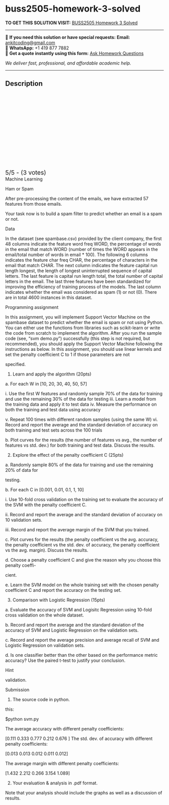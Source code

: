 # buss2505-homework-3-solved
**TO GET THIS SOLUTION VISIT:** [BUSS2505 Homework 3 Solved](https://www.ankitcodinghub.com/product/buss2505-homework-3-solved/)


---

📩 **If you need this solution or have special requests:** **Email:** ankitcoding@gmail.com  
📱 **WhatsApp:** +1 419 877 7882  
📄 **Get a quote instantly using this form:** [Ask Homework Questions](https://www.ankitcodinghub.com/services/ask-homework-questions/)

*We deliver fast, professional, and affordable academic help.*

---

<h2>Description</h2>



<div class="kk-star-ratings kksr-auto kksr-align-center kksr-valign-top" data-payload="{&quot;align&quot;:&quot;center&quot;,&quot;id&quot;:&quot;122105&quot;,&quot;slug&quot;:&quot;default&quot;,&quot;valign&quot;:&quot;top&quot;,&quot;ignore&quot;:&quot;&quot;,&quot;reference&quot;:&quot;auto&quot;,&quot;class&quot;:&quot;&quot;,&quot;count&quot;:&quot;3&quot;,&quot;legendonly&quot;:&quot;&quot;,&quot;readonly&quot;:&quot;&quot;,&quot;score&quot;:&quot;5&quot;,&quot;starsonly&quot;:&quot;&quot;,&quot;best&quot;:&quot;5&quot;,&quot;gap&quot;:&quot;4&quot;,&quot;greet&quot;:&quot;Rate this product&quot;,&quot;legend&quot;:&quot;5\/5 - (3 votes)&quot;,&quot;size&quot;:&quot;24&quot;,&quot;title&quot;:&quot;BUSS2505 Homework 3 Solved&quot;,&quot;width&quot;:&quot;138&quot;,&quot;_legend&quot;:&quot;{score}\/{best} - ({count} {votes})&quot;,&quot;font_factor&quot;:&quot;1.25&quot;}">

<div class="kksr-stars">

<div class="kksr-stars-inactive">
            <div class="kksr-star" data-star="1" style="padding-right: 4px">


<div class="kksr-icon" style="width: 24px; height: 24px;"></div>
        </div>
            <div class="kksr-star" data-star="2" style="padding-right: 4px">


<div class="kksr-icon" style="width: 24px; height: 24px;"></div>
        </div>
            <div class="kksr-star" data-star="3" style="padding-right: 4px">


<div class="kksr-icon" style="width: 24px; height: 24px;"></div>
        </div>
            <div class="kksr-star" data-star="4" style="padding-right: 4px">


<div class="kksr-icon" style="width: 24px; height: 24px;"></div>
        </div>
            <div class="kksr-star" data-star="5" style="padding-right: 4px">


<div class="kksr-icon" style="width: 24px; height: 24px;"></div>
        </div>
    </div>

<div class="kksr-stars-active" style="width: 138px;">
            <div class="kksr-star" style="padding-right: 4px">


<div class="kksr-icon" style="width: 24px; height: 24px;"></div>
        </div>
            <div class="kksr-star" style="padding-right: 4px">


<div class="kksr-icon" style="width: 24px; height: 24px;"></div>
        </div>
            <div class="kksr-star" style="padding-right: 4px">


<div class="kksr-icon" style="width: 24px; height: 24px;"></div>
        </div>
            <div class="kksr-star" style="padding-right: 4px">


<div class="kksr-icon" style="width: 24px; height: 24px;"></div>
        </div>
            <div class="kksr-star" style="padding-right: 4px">


<div class="kksr-icon" style="width: 24px; height: 24px;"></div>
        </div>
    </div>
</div>


<div class="kksr-legend" style="font-size: 19.2px;">
            5/5 - (3 votes)    </div>
    </div>
Machine Learning

Ham or Spam

After pre-processing the content of the emails, we have extracted 57 features from those emails.

Your task now is to build a spam filter to predict whether an email is a spam or not.

Data

In the dataset (see spambase.csv) provided by the client company, the first 48 columns indicate the feature word freq WORD, the percentage of words in the email that match WORD (number of times the WORD appears in the email/total number of words in email * 100). The following 6 columns indicates the feature char freq CHAR, the percentage of characters in the email that match CHAR. The next column indicates the feature capital run length longest, the length of longest uninterrupted sequence of capital letters. The last feature is capital run length total, the total number of capital letters in the email. The last three features have been standardized for improving the efficiency of training process of the models. The last column indicates whether the email was considered as spam (1) or not (0). There are in total 4600 instances in this dataset.

Programming assignment

In this assignment, you will implement Support Vector Machine on the spambase dataset to predict whether the email is spam or not using Python. You can either use the functions from libraries such as scikit-learn or write the code from scratch to implement the algorithm. After you run the sample code (see, “svm demo.py”) successfully (this step is not required, but recommended), you should apply the Support Vector Machine following the instructions as below. In this assignment, you should use linear kernels and set the penalty coefficient C to 1 if those parameters are not

specified.

1. Learn and apply the algorithm (20pts)

a. For each W in [10, 20, 30, 40, 50, 57]

i. Use the first W features and randomly sample 70% of the data for training and use the remaining 30% of the data for testing iii. Learn a model from the training data and apply it to test data iv. Measure the performance on both the training and test data using accuracy

v. Repeat 100 times with different random samples (using the same W) vi. Record and report the average and the standard deviation of accuracy on both training and test sets across the 100 trials

b. Plot curves for the results (the number of features vs avg., the number of features vs std. dev.) for both training and test data. Discuss the results.

2. Explore the effect of the penalty coefficient C (25pts)

a. Randomly sample 80% of the data for training and use the remaining 20% of data for

testing.

b. For each C in [0.001, 0.01, 0.1, 1, 10]

i. Use 10-fold cross validation on the training set to evaluate the accuracy of the SVM with the penalty coefficient C.

ii. Record and report the average and the standard deviation of accuracy on 10 validation sets.

iii. Record and report the average margin of the SVM that you trained.

c. Plot curves for the results (the penalty coefficient vs the avg. accuracy, the penalty coefficient vs the std. dev. of accuracy, the penalty coefficient vs the avg. margin). Discuss the results.

d. Choose a penalty coefficient C and give the reason why you choose this penalty coeffi-

cient.

e. Learn the SVM model on the whole training set with the chosen penalty coefficient C and report the accuracy on the testing set.

3. Comparison with Logistic Regression (15pts)

a. Evaluate the accuracy of SVM and Logisitc Regression using 10-fold cross validation on the whole dataset.

b. Record and report the average and the standard deviation of the accuracy of SVM and Logistic Regression on the validation sets.

c. Record and report the average precision and average recall of SVM and Logistic Regression on validation sets.

d. Is one classifier better than the other based on the performance metric accuracy? Use the paired t-test to justify your conclusion.

Hint

validation.

Submission

1. The source code in python.

this:

$python svm.py

The average accuracy with different penalty coefficients:

[0.111 0.333 0.777 0.212 0.676 ] The std. dev. of accuracy with different penalty coefficients:

[0.013 0.013 0.012 0.011 0.012]

The average margin with different penalty coefficients:

[1.432 2.212 0.266 3.154 1.089]

2. Your evaluation &amp; analysis in .pdf format.

Note that your analysis should include the graphs as well as a discussion of results.
